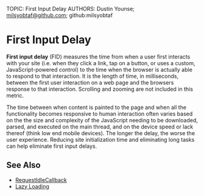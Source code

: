 TOPIC: First Input Delay
AUTHORS: Dustin Younse; milsyobtaf@github.com; github:milsyobtaf

# First Input Delay

**First input delay** (FID) measures the time from when a user first interacts with your site
(i.e. when they click a link, tap on a button, or uses a custom, JavaScript-powered control) to the
time when the browser is actually able to respond to that interaction. It is the length of time,
in milliseconds, between the first user interaction on a web page and the browsers response to that
interaction. Scrolling and zooming are not included in this metric.

The time between when content is painted to the page and when all the functionality becomes
responsive to human interaction often varies based on the the size and complexity of the JavaScript
needing to be downloaded, parsed, and executed on the main thread, and on the device speed or lack
thereof (think low end mobile devices).  The longer the delay, the worse the user experience.
Reducing site initialization time and eliminating long tasks can help eliminate first input delays.

## See Also

- [RequestIdleCallback](https://wiki.developer.mozilla.org/en-US/docs/Web/API/Window/requestIdleCallback)
- [Lazy Loading](https://wiki.developer.mozilla.org/en-US/docs/Learn/Performance/Lazy_loading)
